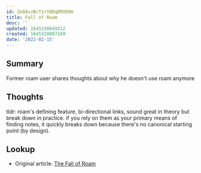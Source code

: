 ```yaml
---
id: ZeQAxzBrTzrYQDqDRXD9H
title: Fall of Roam
desc: ''
updated: 1645330849312
created: 1645328807169
date: '2022-02-15'
---
```


## Summary

Former roam user shares thoughts about why he doesn't use roam anymore

## Thoughts

tldr: roam's defining feature, bi-directional links, sound great in theory but break down in practice. if you rely on them as your primary means of finding notes, it quickly breaks down because there's no canonical starting point (by design). 

## Lookup
- Original article: [The Fall of Roam](https://every.to/superorganizers/the-fall-of-roam)



